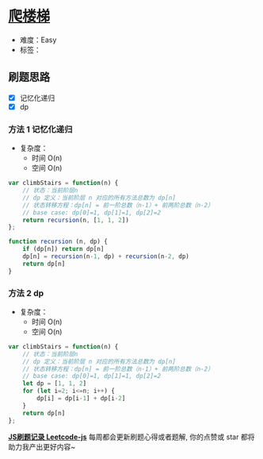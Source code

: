 # [爬楼梯](https://leetcode-cn.com/problems/climbing-stairs/)

- 难度：Easy
- 标签：

## 刷题思路

- [x] 记忆化递归
- [x] dp

### 方法 1 记忆化递归

- 复杂度：
    - 时间 O(n)
    - 空间 O(n)

``` js
var climbStairs = function(n) {
    // 状态：当前阶层n
    // dp 定义：当前阶层 n 对应的所有方法总数为 dp[n]
    // 状态转移方程：dp[n] = 前一阶总数（n-1）+ 前两阶总数（n-2）
    // base case: dp[0]=1, dp[1]=1, dp[2]=2
    return recursion(n, [1, 1, 2])
};

function recursion (n, dp) {
    if (dp[n]) return dp[n]
    dp[n] = recursion(n-1, dp) + recursion(n-2, dp)
    return dp[n]
}
```

### 方法 2 dp

- 复杂度：
    - 时间 O(n)
    - 空间 O(n)

``` js
var climbStairs = function(n) {
    // 状态：当前阶层n
    // dp 定义：当前阶层 n 对应的所有方法总数为 dp[n]
    // 状态转移方程：dp[n] = 前一阶总数（n-1）+ 前两阶总数（n-2）
    // base case: dp[0]=1, dp[1]=1, dp[2]=2
    let dp = [1, 1, 2]
    for (let i=2; i<=n; i++) {
        dp[i] = dp[i-1] + dp[i-2]
    }
    return dp[n]
};
```

**[JS刷题记录 Leetcode-js](https://github.com/Nodreame/leetcode-js)** 每周都会更新刷题心得或者题解, 你的点赞或 star 都将助力我产出更好内容~

